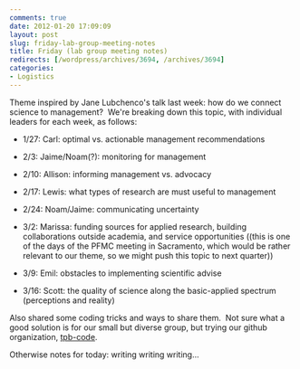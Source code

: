 ```yaml
---
comments: true
date: 2012-01-20 17:09:09
layout: post
slug: friday-lab-group-meeting-notes
title: Friday (lab group meeting notes)
redirects: [/wordpress/archives/3694, /archives/3694]
categories:
- Logistics
---
```


Theme inspired by Jane Lubchenco's talk last week: how do we connect science to management?  We're breaking down this topic, with individual leaders for each week, as follows:



	
  * 1/27: Carl: optimal vs. actionable management recommendations

	
  * 2/3: Jaime/Noam(?): monitoring for management

	
  * 2/10: Allison: informing management vs. advocacy

	
  * 2/17: Lewis: what types of research are must useful to management

	
  * 2/24: Noam/Jaime: communicating uncertainty

	
  * 3/2: Marissa: funding sources for applied research, building collaborations outside academia, and service opportunities ((this is one of the days of the PFMC meeting in Sacramento, which would be rather relevant to our theme, so we might push this topic to next quarter))



	
  * 3/9: Emil: obstacles to implementing scientific advise



	
  * 3/16: Scott: the quality of science along the basic-applied spectrum (perceptions and reality)


Also shared some coding tricks and ways to share them.  Not sure what a good solution is for our small but diverse group, but trying our github organization, [tpb-code](https://github.com/tbp-code/General-Repository).

Otherwise notes for today: writing writing writing...
